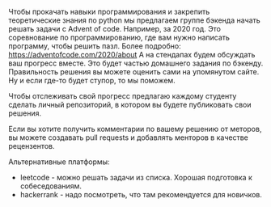 Чтобы прокачать навыки программирования и закрепить теоретические знания по python мы предлагаем группе бэкенда начать решать задачи c Advent of code. Например, за 2020 год. Это соревнование по программированию, где вам нужно написать программу, чтобы решить пазл. Более подробно:
https://adventofcode.com/2020/about
А на стендапах будем обсуждать ваш прогресс вместе. 
Это будет частью домашнего задания по бэкенду. Правильность решения вы можете оценить сами на упомянутом сайте. Ну и если где-то будет ступор, то мы поможем. 


Чтобы отслеживать свой прогресс предлагаю каждому студенту сделать личный репозиторий, в котором вы будете публиковать свои решения. 

Если вы хотите получить комментарии по вашему решению от меторов, вы можете создавать pull requests и добавлять менторов в качестве рецензентов.


Альтернативные платформы:
* leetcode - можно решать задачи из списка. Хорошая подготовка к собеседованиям. 
* hackerrank - надо посмотреть, что там рекомендуется для новичков.